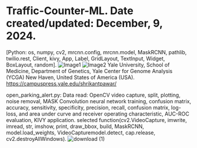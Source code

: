 # Traffic-Counter-ML. Date created/updated: December, 9, 2024.
[Python: os, numpy, cv2, mrcnn.config, mrcnn.model, MaskRCNN, pathlib, twilio.rest, Client, kivy, App, Label, GridLayout, TextInput, Widget, BoxLayout, random].
![Image1](https://github.com/spawar2/Traffic-Counter-ML/assets/25118302/bdf27b40-3ac9-4795-a656-66eccd736a4b)
![Image2](https://github.com/spawar2/Traffic-Counter-ML/assets/25118302/51851fb3-a43f-4252-a4ef-e097c08662b8)
Yale University, School of Medicine, Department of Genetics, Yale Center for Genome Analysis (YCGA) New Haven, United States of America (USA).
https://campuspress.yale.edu/shrikantpawar/

open_parking_alert.py: Data read: OpenCV video capture, split, plotting, noise removal, MASK Convolution neural network training, confusion matrix, accuracy, sensitivity, specificity, precision, recall, confusion matrix, log-loss, and area under curve and receiver operating characteristic, AUC-ROC evaluation, KIVY application.
selected function(cv2.VideoCapture, imwrite, imread, str, imshow, print, draw_bbox, build, MaskRCNN, model.load_weights, VideoCapturemodel.detect, cap.release, cv2.destroyAllWindows).
![download (1)](https://github.com/user-attachments/assets/ebc3506a-ed6b-46ef-ba32-231458f3d3f8)
